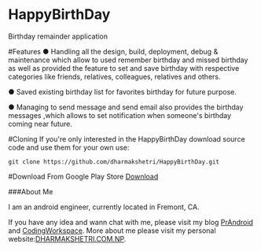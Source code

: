 # HappyBirthDay
Birthday remainder application

#Features
● Handling all the design, build, deployment, debug & maintenance which allow to used remember birthday and missed birthday as well as  provided the feature to  set and save birthday with respective categories like friends, relatives, colleagues, relatives and others.

● Saved existing birthday list for favorites birthday for future purpose.

● Managing to send message and send email also provides the birthday messages ,which allows to set  notification when someone's birthday coming near future.

#Cloning
If you're only interested in the HappyBirthDay download source code and use them for your own use:

    git clone https://github.com/dharmakshetri/HappyBirthDay.git



#Download From Google Play Store [Download](https://play.google.com/store/apps/details?id=co.happybirthday)


###About Me

I am an android engineer, currently located in Fremont, CA.

If you have any idea and wann chat with me, please visit my blog [PrAndroid](http://www.prandroid.com) and [CodingWorkspace](http://www.codingworkspace.com). More about me please visit my personal website:[DHARMAKSHETRI.COM.NP](http://dharmakshetri.com.np/).

